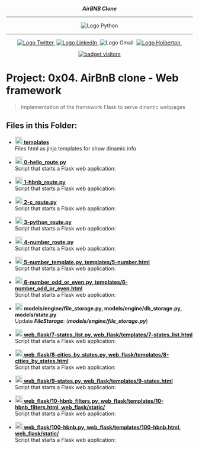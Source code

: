 <div align=center>

***AirBNB Clone***
<hr />
 <img src="https://www.python.org/static/community_logos/python-logo-generic.svg" alt="Logo Python" style="max-width:80%;">
 <hr />
<a href="https://twitter.com/Jepez90"><img src="https://img.shields.io/twitter/url?label=%40Jepez90&style=social&url=https%3A%2F%2Ftwitter.com%2FJepez90" alt="Logo Twitter">&nbsp;</a>
<a href="https://www.linkedin.com/in/jepez90/"><img src="https://img.shields.io/badge/jepez90-%230077B5.svg?&logo=linkedin&logoColor=white" alt="Logo LinkedIn">&nbsp;</a>
<img src="https://img.shields.io/badge/jepez90-white?style=flat&logo=gmail" alt="Logo Gmail">&nbsp;
<a href="https://twitter.com/HolbertonCOL"><img src="https://img.shields.io/badge/Holberton_School-red" alt="Logo Holberton">&nbsp;</a>

<a href="https://github.com/jepez90"><img src="https://visitor-badge.glitch.me/badge?page_id=jepez90.HigherLevelProgram.asdfg&" alt="badget visitors"></a>
</div>

# Project: 0x04. AirBnB clone - Web framework

> Implementation of the framework Flask to serve dinamic webpages

## Files in this Folder:

* <a href="templates"><img src="https://raw.githubusercontent.com/jepez90/jepez90.github.io/master/img/Readme_media/logo_folder.svg" alt="Logo Folder" height="20"> **templates**</a><br />
Files html as jinja templates for show dinamic info

* <a href="0-hello_route.py"><img src="https://raw.githubusercontent.com/jepez90/jepez90.github.io/master/img/Readme_media/logoPythonBasic.svg" alt="Logo Python" height="20"> **0-hello_route.py**</a><br />
Script that starts a Flask web application:

* <a href="1-hbnb_route.py"><img src="https://raw.githubusercontent.com/jepez90/jepez90.github.io/master/img/Readme_media/logoPythonBasic.svg" alt="Logo Python" height="20"> **1-hbnb_route.py**</a><br />
Script that starts a Flask web application:

* <a href="2-c_route.py"><img src="https://raw.githubusercontent.com/jepez90/jepez90.github.io/master/img/Readme_media/logoPythonBasic.svg" alt="Logo Python" height="20"> **2-c_route.py**</a><br />
Script that starts a Flask web application:

* <a href="3-python_route.py"><img src="https://raw.githubusercontent.com/jepez90/jepez90.github.io/master/img/Readme_media/logoPythonBasic.svg" alt="Logo Python" height="20"> **3-python_route.py**</a><br />
Script that starts a Flask web application:

* <a href="4-number_route.py"><img src="https://raw.githubusercontent.com/jepez90/jepez90.github.io/master/img/Readme_media/logoPythonBasic.svg" alt="Logo Python" height="20"> **4-number_route.py**</a><br />
Script that starts a Flask web application:

* <a href="5-number_template.py"><img src="https://raw.githubusercontent.com/jepez90/jepez90.github.io/master/img/Readme_media/logoPythonBasic.svg" alt="Logo Python" height="20"> **5-number_template.py, templates/5-number.html**</a><br />
Script that starts a Flask web application:

* <a href="6-number_odd_or_even.py"><img src="https://raw.githubusercontent.com/jepez90/jepez90.github.io/master/img/Readme_media/logoPythonBasic.svg" alt="Logo Python" height="20"> **6-number_odd_or_even.py, templates/6-number_odd_or_even.html**</a><br />
Script that starts a Flask web application:

* <img src="https://raw.githubusercontent.com/jepez90/jepez90.github.io/master/img/Readme_media/logoPythonBasic.svg" alt="Logo Python" height="20"> **models/engine/file_storage.py, models/engine/db_storage.py, models/state.py**<br />
Update ***FileStorage***: (***models/engine/file_storage.py***)

* <a href="7-states_list.py"><img src="https://raw.githubusercontent.com/jepez90/jepez90.github.io/master/img/Readme_media/logoPythonBasic.svg" alt="Logo Python" height="20"> **web_flask/7-states_list.py, web_flask/templates/7-states_list.html**</a><br />
Script that starts a Flask web application:

* <a href="8-cities_by_states.py"><img src="https://raw.githubusercontent.com/jepez90/jepez90.github.io/master/img/Readme_media/logoPythonBasic.svg" alt="Logo Python" height="20"> **web_flask/8-cities_by_states.py, web_flask/templates/8-cities_by_states.html**</a><br />
Script that starts a Flask web application:

* <a href="9-states.py"><img src="https://raw.githubusercontent.com/jepez90/jepez90.github.io/master/img/Readme_media/logoPythonBasic.svg" alt="Logo Python" height="20"> **web_flask/9-states.py, web_flask/templates/9-states.html**</a><br />
Script that starts a Flask web application:

* <a href="10-hbnb_filters.py"><img src="https://raw.githubusercontent.com/jepez90/jepez90.github.io/master/img/Readme_media/logoPythonBasic.svg" alt="Logo Python" height="20"> **web_flask/10-hbnb_filters.py, web_flask/templates/10-hbnb_filters.html, web_flask/static/**</a><br />
Script that starts a Flask web application:

* <a href="100-hbnb.py"><img src="https://raw.githubusercontent.com/jepez90/jepez90.github.io/master/img/Readme_media/logoPythonBasic.svg" alt="Logo Python" height="20"> **web_flask/100-hbnb.py, web_flask/templates/100-hbnb.html, web_flask/static/**</a><br />
Script that starts a Flask web application:
